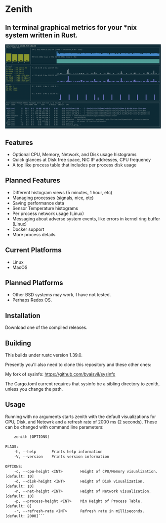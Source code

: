 # Zenith 
## In terminal graphical metrics for your *nix system written in Rust.
<img src="./assets/screenshot.png" alt="Running zenith under iterm on MacOS">

## Features
- Optional CPU, Memory, Network, and Disk usage histograms
- Quick glances at Disk free space, NIC IP addresses, CPU frequency
- A top like process table that includes per process disk usage

## Planned Features
- Different histogram views (5 minutes, 1 hour, etc)
- Managing processes (signals, nice, etc)
- Saving performance data
- Sensor Temperature histograms
- Per process network usage (Linux)
- Messaging about adverse system events, like errors in kernel ring buffer (Linux)
- Docker support
- More process details

## Current Platforms
- Linux
- MacOS

## Planned Platforms
- Other BSD systems may work, I have not tested.
- Perhaps Redox OS.

## Installation

Download one of the compiled releases.

## Building

This builds under rustc version 1.39.0.

Presently you'll also need to clone this repository and these other ones:

My fork of sysinfo:
https://github.com/bvaisvil/sysinfo

The Cargo.toml current requires that sysinfo be a sibling directory to zenith, unless you change the path.

## Usage

Running with no arguments starts zenith with the default visualizations for CPU, Disk, and Netowrk and a refresh rate of 2000 ms (2 seconds). These can be changed with command line parameters:

```USAGE:
    zenith [OPTIONS]

FLAGS:
    -h, --help       Prints help information
    -V, --version    Prints version information

OPTIONS:
    -c, --cpu-height <INT>        Height of CPU/Memory visualization. [default: 10]
    -d, --disk-height <INT>       Height of Disk visualization. [default: 10]
    -n, --net-height <INT>        Height of Network visualization. [default: 10]
    -p, --process-height <INT>    Min Height of Process Table. [default: 8]
    -r, --refresh-rate <INT>      Refresh rate in milliseconds. [default: 2000]```